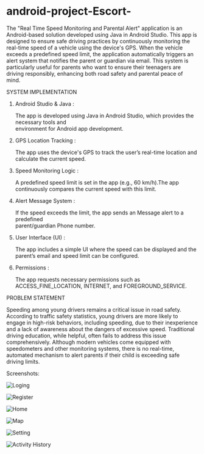# android-project-Escort-


The "Real Time Speed Monitoring and Parental Alert" application is an Android-based solution developed using Java in Android Studio. This app is designed to ensure safe driving practices by continuously monitoring the real-time speed of a vehicle using the device's GPS. When the vehicle exceeds a predefined speed limit, the application automatically triggers an alert system that notifies the parent or guardian via email. This system is particularly useful for parents who want to ensure their teenagers are driving responsibly, enhancing both road safety and parental peace of mind.

SYSTEM IMPLEMENTATION

1. Android Studio & Java :

    The app is developed using Java in Android Studio, which provides the necessary tools and  
    environment for Android app development.

2. GPS Location Tracking :

    The app uses the device's GPS to track the user’s real-time location and calculate the current 
    speed.

3. Speed Monitoring Logic :

    A predefined speed limit is set in the app (e.g., 60 km/h).The app continuously compares the 
    current speed with this limit.
   
5. Alert Message System :

    If the speed exceeds the limit, the app sends an Message alert to a predefined  
    parent/guardian Phone number.

6. User Interface (UI) :

    The app includes a simple UI where the speed can be displayed and the parent’s email and 
    speed limit can be configured.

7. Permissions :

    The app requests necessary permissions such as ACCESS_FINE_LOCATION, INTERNET, 
    and FOREGROUND_SERVICE.
   
PROBLEM STATEMENT

Speeding among young drivers remains a critical issue in road safety. According to traffic safety statistics, young drivers are more likely to engage in high-risk behaviors, including speeding, due to their inexperience and a lack of awareness about the dangers of excessive speed. Traditional driving education, while helpful, often fails to address this issue comprehensively. Although modern vehicles come equipped with speedometers and other monitoring systems, there is no real-time, automated mechanism to alert parents if their child is exceeding safe driving limits. 

Screenshots:

![Loging](https://github.com/Asaraf-dev/android-project-Escort-/blob/main/assets/Login_page.jpg)

![Register](https://github.com/Asaraf-dev/android-project-Escort-/blob/main/assets/Register_page.jpg)

![Home](https://github.com/Asaraf-dev/android-project-Escort-/blob/main/assets/Home_page.jpg)

![Map](https://github.com/Asaraf-dev/android-project-Escort-/blob/main/assets/Map_page.jpg)

![Setting](https://github.com/Asaraf-dev/android-project-Escort-/blob/main/assets/Settings_page.jpg)

![Activity History](https://github.com/Asaraf-dev/android-project-Escort-/blob/main/assets/Activity%20History.jpg)









